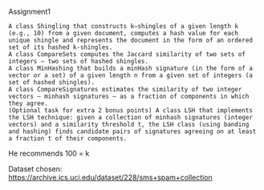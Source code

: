 Assignment1

    A class Shingling that constructs k–shingles of a given length k (e.g., 10) from a given document, computes a hash value for each unique shingle and represents the document in the form of an ordered set of its hashed k-shingles.
    A class CompareSets computes the Jaccard similarity of two sets of integers – two sets of hashed shingles.
    A class MinHashing that builds a minHash signature (in the form of a vector or a set) of a given length n from a given set of integers (a set of hashed shingles).
    A class CompareSignatures estimates the similarity of two integer vectors – minhash signatures – as a fraction of components in which they agree.
    (Optional task for extra 2 bonus points) A class LSH that implements the LSH technique: given a collection of minhash signatures (integer vectors) and a similarity threshold t, the LSH class (using banding and hashing) finds candidate pairs of signatures agreeing on at least a fraction t of their components.


He recommends 100 = k

Dataset chosen: https://archive.ics.uci.edu/dataset/228/sms+spam+collection

